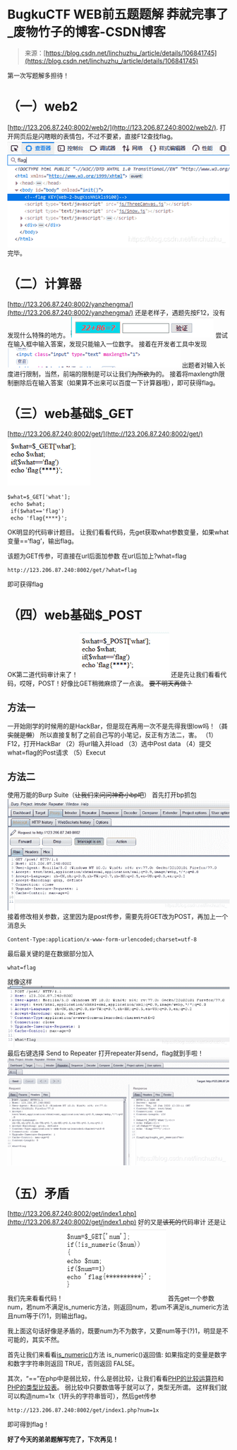 <!--yml
category: 未分类
date: 2022-04-26 14:43:03
-->

# BugkuCTF WEB前五题题解 莽就完事了_废物竹子的博客-CSDN博客

> 来源：[https://blog.csdn.net/linchuzhu_/article/details/106841745](https://blog.csdn.net/linchuzhu_/article/details/106841745)

<font>第一次写题解多担待！</font>

# （一）web2

[http://123.206.87.240:8002/web2/](http://123.206.87.240:8002/web2/).
打开网页后是闪瞎眼的表情包，不过不要紧，直接F12查找flag。
![在这里插入图片描述](img/b896f0d06186f571458cc6097ddf117c.png)
完毕。

# （二）计算器

[http://123.206.87.240:8002/yanzhengma/](http://123.206.87.240:8002/yanzhengma/)
还是老样子，遇题先按F12，没有发现什么特殊的地方。
![在这里插入图片描述](img/a46cf7c16cd046aebafa453728312eaf.png)
尝试在输入框中输入答案，发现只能输入一位数字。
接着在开发者工具中发现
![在这里插入图片描述](img/cf8d21c02a56b84e035501b84a72c0f4.png)
出题者对输入长度进行限制，当然，前端的限制是可以让我们~~为所欲为~~的。
接着将maxlength限制删除后在输入答案（如果算不出来可以百度一下计算器哦），即可获得flag。

# （三）web基础$_GET

[http://123.206.87.240:8002/get/](http://123.206.87.240:8002/get/)
![在这里插入图片描述](img/b08b47d5228bf4f6c31317992f39a777.png)

```
$what=$_GET['what'];
 echo $what;
 if($what=='flag')
 echo 'flag{****}'; 
```

OK明显的代码审计题目。
让我们看看代码，先get获取what参数变量，如果what变量==‘flag’，输出flag。

该题为GET传参，可直接在url后面加参数
在url后加上?what=flag

```
http://123.206.87.240:8002/get/?what=flag 
```

即可获得flag

# （四）web基础$_POST

OK第二道代码审计来了！
![在这里插入图片描述](img/3af5311c518a581ad66725b174c59534.png)
还是先让我们看看代码，哎呀，POST！好像比GET稍微麻烦了一点诶。
~~要不明天再做？~~

## 方法一

一开始刚学的时候用的是HackBar，但是现在再用一次不是先得我很low吗！（~~其实就是懒~~）
所以直接复制了之前自己写的小笔记，反正有方法二，害。
（1）F12，打开HackBar
（2）将url输入并load
（3）选中Post data
（4）提交what=flag的Post请求
（5）Execut

## 方法二

使用万能的Burp Suite（~~让我们来问问神奇小bp吧~~）
首先打开bp抓包
![在这里插入图片描述](img/32ac55dd89ed49b5c27b27cd645b997d.png)
接着修改相关参数，这里因为是post传参，需要先将GET改为POST，再加上一个消息头

```
Content-Type:application/x-www-form-urlencoded;charset=utf-8 
```

最后最关键的是在数据部分加入

```
what=flag 
```

就像这样
![在这里插入图片描述](img/49ed1b5ec5dcf16a1c5d250e69f1e080.png)
最后右键选择 Send to Repeater
打开repeater并send，flag就到手啦！
![在这里插入图片描述](img/dba5dfb4b4ad51f00713aa2c22bb1108.png)

# （五）矛盾

[http://123.206.87.240:8002/get/index1.php](http://123.206.87.240:8002/get/index1.php)
好的又是~~该死的~~代码审计
还是让我们先来看看代码！
![在这里插入图片描述](img/dc214e77e32476b0ea2ece563b2db693.png)
首先get一个参数num，若num不满足is_numeric方法，则返回num，若um不满足is_numeric方法且num等于(?)1，则输出flag。

我上面这句话好像是矛盾的，既要num为不为数字，又要num等于(?)1，明显是不可能的，其实不然。

首先让我们来看看[is_numeric()](https://www.runoob.com/php/php-is_numeric-function.html)方法
is_numeric()返回值:
如果指定的变量是数字和数字字符串则返回 TRUE，否则返回 FALSE。

其次，“==”在php中是弱比较，什么是弱比较，让我们看看[PHP的比较运算符](https://www.php.net/manual/zh/language.operators.comparison.php)和[PHP的类型比较表](https://www.php.net/manual/zh/types.comparisons.php)。
弱比较中只要数值等于就可以了，类型无所谓。
这样我们就可以构造num=1x（1开头的字符串皆可），然后get传参

```
http://123.206.87.240:8002/get/index1.php?num=1x 
```

即可得到flag！

<font>**好了今天的弟弟题解写完了，下次再见！**</font>